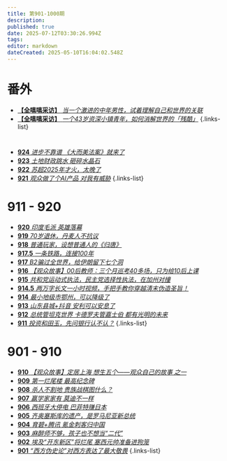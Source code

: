 ```yaml
---
title: 第901-1000期
description: 
published: true
date: 2025-07-12T03:30:26.994Z
tags: 
editor: markdown
dateCreated: 2025-05-10T16:04:02.548Z
---
```


# 番外

- [**【全嘻嘻采访】** *当一个激进的中年男性，试着理解自己和世界的关联*](/main/901-1000/2025interview-1.md)
- [**【全嘻嘻采访】** *一个43岁资深小镇青年，如何消解世界的「残酷」*](/main/901-1000/2025interview-2.md)
{.links-list}

#
<!--

# 991 - 1000

- [**1000** **](/main/901-1000/1000.md)
- [**999** **](/main/901-1000/999.md)
- [**998** **](/main/901-1000/998.md)
- [**997** **](/main/901-1000/997.md)
- [**996** **](/main/901-1000/996.md)
- [**995** **](/main/901-1000/995.md)
- [**994** **](/main/901-1000/994.md)
- [**993** **](/main/901-1000/993.md)
- [**992** **](/main/901-1000/992.md)
- [**991** **](/main/901-1000/991.md)
{.links-list}

# 981 - 990

- [**990** **](/main/901-1000/990.md)
- [**989** **](/main/901-1000/989.md)
- [**988** **](/main/901-1000/988.md)
- [**987** **](/main/901-1000/987.md)
- [**986** **](/main/901-1000/986.md)
- [**985** **](/main/901-1000/985.md)
- [**984** **](/main/901-1000/984.md)
- [**983** **](/main/901-1000/983.md)
- [**982** **](/main/901-1000/982.md)
- [**981** **](/main/901-1000/981.md)
{.links-list}

# 971 - 980

- [**980** **](/main/901-1000/980.md)
- [**979** **](/main/901-1000/979.md)
- [**978** **](/main/901-1000/978.md)
- [**977** **](/main/901-1000/977.md)
- [**976** **](/main/901-1000/976.md)
- [**975** **](/main/901-1000/975.md)
- [**974** **](/main/901-1000/974.md)
- [**973** **](/main/901-1000/973.md)
- [**972** **](/main/901-1000/972.md)
- [**971** **](/main/901-1000/971.md)
{.links-list}

# 961 - 970

- [**970** **](/main/901-1000/970.md)
- [**969** **](/main/901-1000/969.md)
- [**968** **](/main/901-1000/968.md)
- [**967** **](/main/901-1000/967.md)
- [**966** **](/main/901-1000/966.md)
- [**965** **](/main/901-1000/965.md)
- [**964** **](/main/901-1000/964.md)
- [**963** **](/main/901-1000/963.md)
- [**962** **](/main/901-1000/962.md)
- [**961** **](/main/901-1000/961.md)
{.links-list}

# 951 - 960

- [**960** **](/main/901-1000/960.md)
- [**959** **](/main/901-1000/959.md)
- [**958** **](/main/901-1000/958.md)
- [**957** **](/main/901-1000/957.md)
- [**956** **](/main/901-1000/956.md)
- [**955** **](/main/901-1000/955.md)
- [**954** **](/main/901-1000/954.md)
- [**953** **](/main/901-1000/953.md)
- [**952** **](/main/901-1000/952.md)
- [**951** **](/main/901-1000/951.md)
{.links-list}

# 941 - 950

- [**950** **](/main/901-1000/950.md)
- [**949** **](/main/901-1000/949.md)
- [**948** **](/main/901-1000/948.md)
- [**947** **](/main/901-1000/947.md)
- [**946** **](/main/901-1000/946.md)
- [**945** **](/main/901-1000/945.md)
- [**944** **](/main/901-1000/944.md)
- [**943** **](/main/901-1000/943.md)
- [**942** **](/main/901-1000/942.md)
- [**941** **](/main/901-1000/941.md)
{.links-list}

# 931 - 940

- [**940** **](/main/901-1000/940.md)
- [**939** **](/main/901-1000/939.md)
- [**938** **](/main/901-1000/938.md)
- [**937** **](/main/901-1000/937.md)
- [**936** **](/main/901-1000/936.md)
- [**935** **](/main/901-1000/935.md)
- [**934** **](/main/901-1000/934.md)
- [**933** **](/main/901-1000/933.md)
- [**932** **](/main/901-1000/932.md)
- [**931** **](/main/901-1000/931.md)
{.links-list}

# 921 - 930

- [**930** **](/main/901-1000/930.md)
- [**929** **](/main/901-1000/929.md)
- [**928** **](/main/901-1000/928.md)
- [**927** **](/main/901-1000/927.md)
- [**926** **](/main/901-1000/926.md)
- [**925** **](/main/901-1000/925.md)-->
- [**924** *进步不靠谱 《大而美法案》就来了*](/main/901-1000/924.md)
- [**923** *土地财政跳水 砸碎水晶石*](/main/901-1000/923.md)
- [**922** *苏超2025年才火，太晚了*](/main/901-1000/922.md)
- [**921** *观众做了个AI产品 对我有威胁*](/main/901-1000/921.md)
{.links-list}

# 911 - 920

- [**920** *印度毛派 英雄落幕*](/main/901-1000/920.md)
- [**919** *70岁退休，丹麦人不抗议*](/main/901-1000/919.md)
- [**918** *普通玩家，设想普通人的《归唐》*](/main/901-1000/918.md)
- [**917.5** *一条铁路，连接100年*](/main/901-1000/917-1.md)
- [**917** *B2骗过全世界，给伊朗留下七个洞*](/main/901-1000/917.md)
- [**916** *【观众故事】00后教师：三个月巡考40多场，只为给10后上课*](/main/901-1000/916.md)
- [**915** *共和党运动式执法，民主党选择性执法，在加州对撞*](/main/901-1000/915.md)
- [**914.5** *两万字长文一小时视频，手把手教你穿越清末伪造圣旨！*](/main/901-1000/914-1.md)
- [**914** *最小地级市鄂州，可以降级了*](/main/901-1000/914.md)
- [**913** *山东县城+抖音 安利可以安息了*](/main/901-1000/913.md)
- [**912** *总统管坦克世界 卡德罗夫管嘉士伯 都有光明的未来*](/main/901-1000/912.md)
- [**911** *投资和田玉，先问银行认不认？*](/main/901-1000/911.md)
{.links-list}

# 901 - 910

- [**910** *【观众故事】定居上海 想生五个——观众自己的故事 之一*](/main/901-1000/910.md)
- [**909** *第一烂尾楼 最高纪念碑*](/main/901-1000/909.md)
- [**908** *杀人不割地 贵族战棋图什么？*](/main/901-1000/908.md)
- [**907** *赢学家家有 莫迪不一样*](/main/901-1000/907.md)
- [**906** *西班牙大停电 巴菲特赚日本*](/main/901-1000/906.md)
- [**905** *齐奥塞斯库的遗产，是罗马尼亚新总统*](/main/901-1000/905.md)
- [**904** *育碧+腾讯 氪金刺客归中国*](/main/901-1000/904.md)
- [**903** *麻醉师不够，孩子也不想当“二代”*](/main/901-1000/903.md)
- [**902** *埃及“开东新区”将烂尾 塞西元帅准备进狗笼*](/main/901-1000/902.md)
- [**901** *“西方伪史论”对西方表达了最大敬畏*](/main/901-1000/901.md)
{.links-list}
